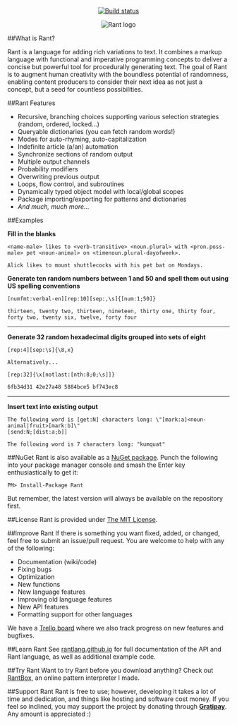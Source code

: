 <p align="center">
<a href="https://ci.appveyor.com/project/TheBerkin/rant"><img src="https://ci.appveyor.com/api/projects/status/2vn0imlns20n739a?svg=true" alt="Build status"></img></a>
</p>

<p align="center">
<img src="http://i.imgur.com/EZinvT5.png" alt="Rant logo"></img>
</p>


##What is Rant?

Rant is a language for adding rich variations to text. It combines a markup language with functional and imperative programming concepts to deliver a concise but powerful tool for procedurally generating text. The goal of Rant is to augment human creativity with the boundless potential of randomness, enabling content producers to consider their next idea as not just a concept, but a seed for countless possibilities.

##Rant Features

* Recursive, branching choices supporting various selection strategies (random, ordered, locked...)
* Queryable dictionaries (you can fetch random words!)
* Modes for auto-rhyming, auto-capitalization
* Indefinite article (a/an) automation
* Synchronize sections of random output
* Multiple output channels
* Probability modifiers
* Overwriting previous output
* Loops, flow control, and subroutines
* Dynamically typed object model with local/global scopes
* Package importing/exporting for patterns and dictionaries
* *And much, much more...*

##Examples

**Fill in the blanks**
```
<name-male> likes to <verb-transitive> <noun.plural> with <pron.poss-male> pet <noun-animal> on <timenoun.plural-dayofweek>.
```
```
Alick likes to mount shuttlecocks with his pet bat on Mondays.
```

**Generate ten random numbers between 1 and 50 and spell them out using US spelling conventions**
```
[numfmt:verbal-en][rep:10][sep:,\s]{[num:1;50]}
```
```
thirteen, twenty two, thirteen, nineteen, thirty one, thirty four, forty two, twenty six, twelve, forty four
```

---

**Generate 32 random hexadecimal digits grouped into sets of eight**
```
[rep:4][sep:\s]{\8,x}

Alternatively...

[rep:32]{\x[notlast:[nth:8;0;\s]]}
```
```
6fb34d31 42e27a48 5884bce5 bf743ec8
```

---

**Insert text into existing output**
```
The following word is [get:N] characters long: \"[mark:a]<noun-animal|fruit>[mark:b]\"
[send:N;[dist:a;b]]
```
```
The following word is 7 characters long: "kumquat"
```

##NuGet
Rant is also available as a [NuGet package](https://www.nuget.org/packages/Rant/). Punch the following into your package manager console and smash the Enter key enthusiastically to get it:
```
PM> Install-Package Rant
```

But remember, the latest version will always be available on the repository first.

##License
Rant is provided under [The MIT License](https://github.com/TheBerkin/Rant/blob/master/LICENSE).

##Improve Rant
If there is something you want fixed, added, or changed, feel free to submit an issue/pull request. You are welcome to help with any of the following:
* Documentation (wiki/code)
* Fixing bugs
* Optimization
* New functions
* New language features
* Improving old language features
* New API features
* Formatting support for other languages

We have a [Trello board](https://trello.com/b/NnvgqGha/rant) where we also track progress on new features and bugfixes.

##Learn Rant
See [rantlang.github.io](http://rantlang.github.io) for full documentation of the API and Rant language, as well as additional example code.

##Try Rant
Want to try Rant before you download anything? Check out [RantBox](http://rant.berkin.me/), an online pattern interpreter I made.

##Support Rant
Rant is free to use; however, developing it takes a lot of time and dedication, and things like hosting and software cost money. If you feel so inclined, you may support the project by donating through **[Gratipay](https://gratipay.com/TheBerkin/)**. Any amount is appreciated :)
